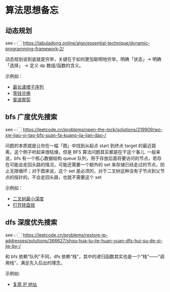 # 算法思想备忘

## 动态规划

see 👉🏻 <https://labuladong.online/algo/essential-technique/dynamic-programming-framework-2/>

动态规划说到底就是穷举，关键在于如何更加聪明地穷举，明确「状态」-> 明确「选择」 -> 定义 dp 数组/函数的含义。

示例如：

- [最长递增子序列](./最长递增子序列.js)
- [零钱兑换](./零钱兑换.js)
- [斐波那契](./斐波那契数.js)

## bfs 广度优先搜索

see 👉🏻 <https://leetcode.cn/problems/open-the-lock/solutions/219909/wo-xie-liao-yi-tao-bfs-suan-fa-kuang-jia-jian-dao-/>

问题的本质就是让你在一幅「图」中找到从起点 start 到终点 target 的最近距离，这个例子听起来很枯燥，但是 BFS 算法问题其实都是在干这个事儿.
一般来说，bfs 有一个核心数据结构 queue 队列，用于存放后面将要访问的节点，若存在可能会走回头路的情况，可能还需要一个额外的 set 来存储已经走过的节点，防止无限循环；对于图来说，这个 set 是必须的，对于二叉树这种没有子节点到父节点的指针的，不会走回头路，也就不需要这个 set

示例如：

- [二叉树最小深度](./二叉树最小深度.js)
- [打开转盘锁](./打开转盘锁.js)

## dfs 深度优先搜索

see 👉🏻 <https://leetcode.cn/problems/restore-ip-addresses/solutions/366627/shou-hua-tu-jie-huan-yuan-dfs-hui-su-de-xi-jie-by-/>

和 bfs 依赖“队列”不同，dfs 依赖“栈”，其中的递归函数其实也是一个“栈”——“调用栈”，满足先入后出的理念。

示例如:

- [复原 IP 地址](./复原IP地址.js)
